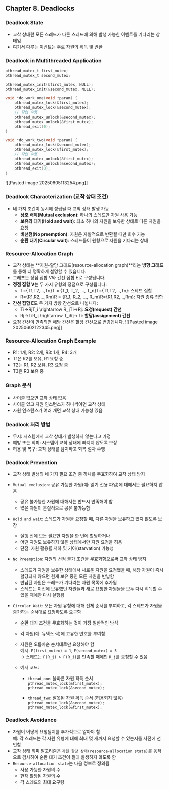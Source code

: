 
## Chapter 8. Deadlocks

### Deadlock State

- 교착 상태란 모든 스레드가 다른 스레드에 의해 발생 가능한 이벤트를 기다리는 상태임
- 여기서 다루는 이벤트는 주로 자원의 획득 및 반환

### Deadlock in Multithreaded Application

```c
pthread_mutex_t first_mutex;
pthread_mutex_t second_mutex;

pthread_mutex_init(&first_mutex, NULL);
pthread_mutex_init(&second_mutex, NULL);

void *do_work_one(void *param) {
    pthread_mutex_lock(&first_mutex);
    pthread_mutex_lock(&second_mutex);
    // 작업 수행
    pthread_mutex_unlock(&second_mutex);
    pthread_mutex_unlock(&first_mutex);
    pthread_exit(0);
}

void *do_work_two(void *param) {
    pthread_mutex_lock(&second_mutex);
    pthread_mutex_lock(&first_mutex);
    // 작업 수행
    pthread_mutex_unlock(&first_mutex);
    pthread_mutex_unlock(&second_mutex);
    pthread_exit(0);
}
```
![[Pasted image 20250605113254.png]]
### Deadlock Characterization (교착 상태 조건)

- 네 가지 조건이 동시에 성립될 때 교착 상태 발생 가능
    - **상호 배제(Mutual exclusion)**: 하나의 스레드만 자원 사용 가능
    - **보유와 대기(Hold and wait)**: 최소 하나의 자원을 보유한 상태로 다른 자원을 요청
    - **비선점(No preemption)**: 자원은 자발적으로 반환될 때만 회수 가능
    - **순환 대기(Circular wait)**: 스레드들이 원형으로 자원을 기다리는 상태
### Resource-Allocation Graph

- 교착 상태는 **자원-할당 그래프(resource-allocation graph)**라는 **방향 그래프**를 통해 더 명확하게 설명할 수 있습니다.
- 그래프는 정점 집합 V와 간선 집합 E로 구성됩니다.
- **정점 집합 V**는 두 가지 유형의 정점으로 구성됩니다:
    - T={T1,T2,...,Tn}T = \{T_1, T_2, ..., T_n\}T={T1​,T2​,...,Tn​}: 스레드 집합
    - R={R1,R2,...,Rm}R = \{R_1, R_2, ..., R_m\}R={R1​,R2​,...,Rm​}: 자원 종류 집합
- **간선 집합 E**도 두 가지 방향 간선으로 나뉩니다:
    - Ti→RjT_i \rightarrow R_jTi​→Rj​: **요청(request) 간선**
    - Rj→TiR_j \rightarrow T_iRj​→Ti​: **할당(assignment) 간선**
- 요청 간선이 만족되면 해당 간선은 할당 간선으로 변경됩니다.
![[Pasted image 20250602122345.png]]
### Resource-Allocation Graph Example

- R1: 1개, R2: 2개, R3: 1개, R4: 3개
- T1은 R2를 보유, R1 요청 중
- T2는 R1, R2 보유, R3 요청 중
- T3은 R3 보유 중

### Graph 분석

- 사이클 없으면 교착 상태 없음
- 사이클 있고 자원 인스턴스가 하나씩이면 교착 상태
- 자원 인스턴스가 여러 개면 교착 상태 가능성 있음

### Deadlock 처리 방법

- 무시: 시스템에서 교착 상태가 발생하지 않는다고 가정
- 예방 또는 회피: 시스템이 교착 상태에 빠지지 않도록 보장
- 허용 및 복구: 교착 상태를 탐지하고 회복 절차 수행


### Deadlock Prevention

- 교착 상태 발생의 네 가지 필요 조건 중 하나를 무효화하여 교착 상태 방지
- `Mutual exclusion`: 공유 가능한 자원(예: 읽기 전용 파일)에 대해서는 필요하지 않음
    - 공유 불가능한 자원에 대해서는 반드시 만족해야 함
    - 많은 자원이 본질적으로 공유 불가능함
    
- `Hold and wait`: 스레드가 자원을 요청할 때, 다른 자원을 보유하고 있지 않도록 보장
    - 실행 전에 모든 필요한 자원을 한 번에 할당하거나
    - 어떤 자원도 보유하지 않은 상태에서만 자원 요청을 허용
    - 단점: 자원 활용률 저하 및 기아(starvation) 가능성

- `No Preemption`: 자원의 선점 불가 조건을 무효화함으로써 교착 상태 방지    
    - 스레드가 자원을 보유한 상태에서 새로운 자원을 요청했을 때, 해당 자원이 즉시 할당되지 않으면 현재 보유 중인 모든 자원을 반납함
    - 반납된 자원은 스레드가 기다리는 자원 목록에 추가됨
    - 스레드는 이전에 보유했던 자원들과 새로 요청한 자원들을 모두 다시 획득할 수 있을 때에만 다시 실행됨

- `Circular Wait`: 모든 자원 유형에 대해 전체 순서를 부여하고, 각 스레드가 자원을 증가하는 순서대로 요청하도록 요구함
    - 순환 대기 조건을 무효화하는 것이 가장 일반적인 방식
    - 각 자원(예: 뮤텍스 락)에 고유한 번호를 부여함
    - 자원은 오름차순 순서대로만 요청해야 함  
        예시: `F(first_mutex) = 1`, `F(second_mutex) = 5`  
        → 스레드는 `F(R_j) > F(R_i)`를 만족할 때에만 `R_j`를 요청할 수 있음
        
    - 예시 코드:
        - `thread_one`: 올바른 자원 획득 순서  
            `pthread_mutex_lock(&first_mutex);`  
            `pthread_mutex_lock(&second_mutex);`
            
        - `thread_two`: 잘못된 자원 획득 순서 (허용되지 않음)  
            `pthread_mutex_lock(&second_mutex);`  
            `pthread_mutex_lock(&first_mutex);`


### Deadlock Avoidance

- 자원이 어떻게 요청될지를 추가적으로 알아야 함  
    예: 각 스레드는 각 자원 유형에 대해 최대 몇 개까지 요청할 수 있는지를 사전에 선언함
- 교착 상태 회피 알고리즘은 `자원 할당 상태(resource-allocation state)`를 동적으로 검사하여 순환 대기 조건이 절대 발생하지 않도록 함
- `Resource-allocation state`는 다음 정보로 정의됨
    - 사용 가능한 자원의 수
    - 현재 할당된 자원의 수
    - 각 스레드의 최대 요구량


